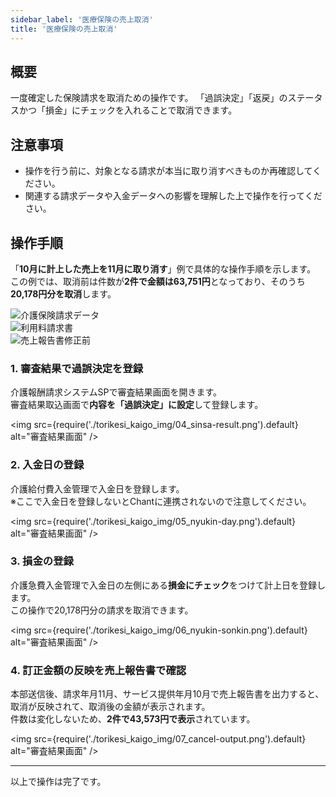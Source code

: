```yaml
---
sidebar_label: '医療保険の売上取消'
title: '医療保険の売上取消'
---
```


## 概要

一度確定した保険請求を取消ための操作です。
「過誤決定」「返戻」のステータスかつ「損金」にチェックを入れることで取消できます。

## 注意事項

-   操作を行う前に、対象となる請求が本当に取り消すべきものか再確認してください。
-   関連する請求データや入金データへの影響を理解した上で操作を行ってください。

## 操作手順

「**10月に計上した売上を11月に取り消す**」例で具体的な操作手順を示します。  
この例では、取消前は件数が**2件で金額は63,751円**となっており、そのうち**20,178円分を取消**します。

<div>
  <img src={require('./torikesi_kaigo_img/01_hoken.png').default} alt="介護保険請求データ" />
  <br/>
  <img src={require('./torikesi_kaigo_img/02_riyouryo.png').default} alt="利用料請求書" />
  <br/>
  <img src={require('./torikesi_kaigo_img/03_base-output.png').default} alt="売上報告書修正前" />
</div>

### 1. 審査結果で過誤決定を登録

介護報酬請求システムSPで審査結果画面を開きます。  
審査結果取込画面で**内容を「過誤決定」に設定**して登録します。

<img src={require('./torikesi_kaigo_img/04_sinsa-result.png').default} alt="審査結果画面" />

### 2. 入金日の登録

介護給付費入金管理で入金日を登録します。  
※ここで入金日を登録しないとChantに連携されないので注意してください。

<img src={require('./torikesi_kaigo_img/05_nyukin-day.png').default} alt="審査結果画面" />


### 3. 損金の登録

介護急費入金管理で入金日の左側にある**損金にチェック**をつけて計上日を登録します。  
この操作で20,178円分の請求を取消できます。

<img src={require('./torikesi_kaigo_img/06_nyukin-sonkin.png').default} alt="審査結果画面" />


### 4. 訂正金額の反映を売上報告書で確認

本部送信後、請求年月11月、サービス提供年月10月で売上報告書を出力すると、  
取消が反映されて、取消後の金額が表示されます。  
件数は変化しないため、**2件で43,573円で表示**されています。

<img src={require('./torikesi_kaigo_img/07_cancel-output.png').default} alt="審査結果画面" />

---

以上で操作は完了です。